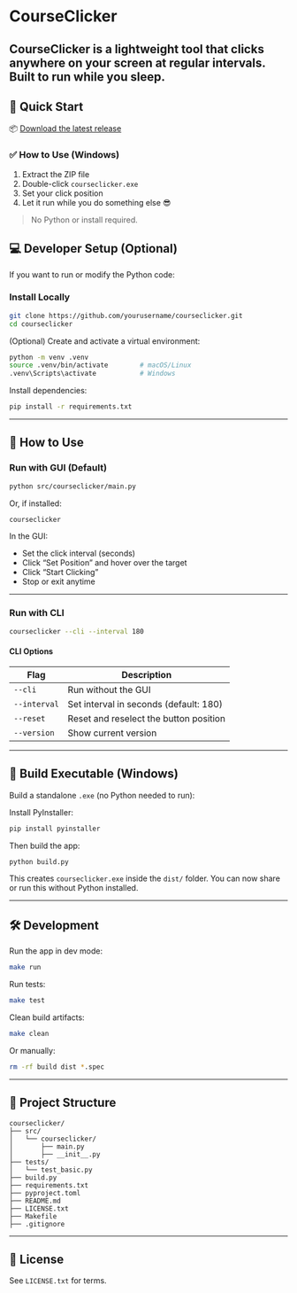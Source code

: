# CourseClicker

CourseClicker is a lightweight tool that clicks anywhere on your screen at regular intervals. Built to run while you sleep.
---

## 🚀 Quick Start

📦 [Download the latest release](https://github.com/neurekt/courseclicker/releases)

### ✅ How to Use (Windows)

1. Extract the ZIP file
2. Double-click `courseclicker.exe`
3. Set your click position
4. Let it run while you do something else 😎

> No Python or install required.

## 💻 Developer Setup (Optional)

If you want to run or modify the Python code:

### Install Locally

```bash
git clone https://github.com/yourusername/courseclicker.git
cd courseclicker
```

(Optional) Create and activate a virtual environment:
```bash
python -m venv .venv
source .venv/bin/activate        # macOS/Linux
.venv\Scripts\activate           # Windows
```

Install dependencies:
```bash
pip install -r requirements.txt
```

---

## 🧠 How to Use

### Run with GUI (Default)

```bash
python src/courseclicker/main.py
```

Or, if installed:
```bash
courseclicker
```

In the GUI:
- Set the click interval (seconds)
- Click “Set Position” and hover over the target
- Click “Start Clicking”
- Stop or exit anytime

---

### Run with CLI

```bash
courseclicker --cli --interval 180
```

#### CLI Options

| Flag         | Description                             |
|--------------|-----------------------------------------|
| `--cli`      | Run without the GUI                     |
| `--interval` | Set interval in seconds (default: 180)  |
| `--reset`    | Reset and reselect the button position  |
| `--version`  | Show current version                    |

---

## 🔨 Build Executable (Windows)

Build a standalone `.exe` (no Python needed to run):

Install PyInstaller:

```bash
pip install pyinstaller
```

Then build the app:

```bash
python build.py
```

This creates `courseclicker.exe` inside the `dist/` folder. You can now share or run this without Python installed.

---

## 🛠 Development

Run the app in dev mode:
```bash
make run
```

Run tests:
```bash
make test
```

Clean build artifacts:
```bash
make clean
```

Or manually:
```bash
rm -rf build dist *.spec
```

---

## 📁 Project Structure

```
courseclicker/
├── src/
│   └── courseclicker/
│       ├── main.py
│       ├── __init__.py
├── tests/
│   └── test_basic.py
├── build.py
├── requirements.txt
├── pyproject.toml
├── README.md
├── LICENSE.txt
├── Makefile
├── .gitignore
```

---

## 📄 License

See `LICENSE.txt` for terms.
